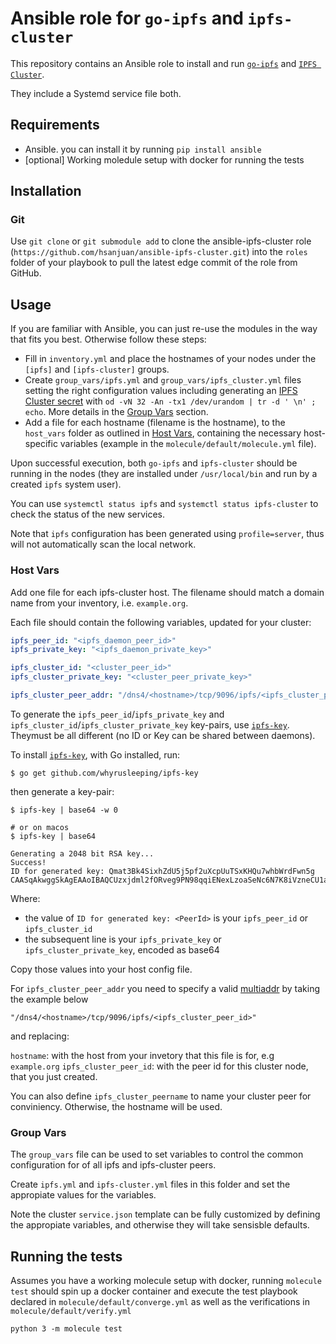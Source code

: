 # Ansible role for `go-ipfs` and `ipfs-cluster`

This repository contains an Ansible role to install and run
[`go-ipfs`](https://github.com/ipfs/go-ipfs) and
[`IPFS Cluster`](https://github.com/ipfs/ipfs-cluster).

They include a Systemd service file both.

## Requirements

- Ansible. you can install it by running `pip install ansible`
- [optional] Working moledule setup with docker for running the tests

## Installation

### Git
Use `git clone` or `git submodule add` to clone the ansible-ipfs-cluster role (`https://github.com/hsanjuan/ansible-ipfs-cluster.git`) into the `roles` folder of your playbook to pull the latest edge commit of the role from GitHub. 

## Usage

If you are familiar with Ansible, you can just re-use the modules in the way
that fits you best. Otherwise follow these steps:

- Fill in `inventory.yml` and place the hostnames of your nodes under the `[ipfs]` and `[ipfs-cluster]` groups.
- Create `group_vars/ipfs.yml` and `group_vars/ipfs_cluster.yml` files setting the right configuration values including generating an [IPFS Cluster secret](https://cluster.ipfs.io/documentation/guides/security/#the-cluster-secret) with `od -vN 32 -An -tx1 /dev/urandom | tr -d ' \n' ; echo`. More details in the [Group Vars](#group-vars) section.
- Add a file for each hostname (filename is the hostname), to the `host_vars` folder as outlined in [Host Vars](#host-vars), containing the necessary host-specific variables (example in the `molecule/default/molecule.yml` file).

Upon successful execution, both `go-ipfs` and `ipfs-cluster` should be running in the nodes (they are installed under `/usr/local/bin` and run by a created `ipfs` system user).

You can use `systemctl status ipfs` and `systemctl status ipfs-cluster` to check the status of the new services.

Note that `ipfs` configuration has been generated using `profile=server`, thus will not automatically scan the local network.

### Host Vars

Add one file for each ipfs-cluster host. The filename should match a domain name from your inventory, i.e. `example.org`.

Each file should contain the following variables, updated for your cluster:

```yaml
ipfs_peer_id: "<ipfs_daemon_peer_id>"
ipfs_private_key: "<ipfs_daemon_private_key>"

ipfs_cluster_id: "<cluster_peer_id>"
ipfs_cluster_private_key: "<cluster_peer_private_key>"

ipfs_cluster_peer_addr: "/dns4/<hostname>/tcp/9096/ipfs/<ipfs_cluster_peer_id>"
```

To generate the `ipfs_peer_id`/`ipfs_private_key` and `ipfs_cluster_id`/`ipfs_cluster_private_key` key-pairs, use [`ipfs-key`]. Theymust be all different (no ID or Key can be shared between daemons).

To install [`ipfs-key`], with Go installed, run:

```console
$ go get github.com/whyrusleeping/ipfs-key
```

then generate a key-pair:

```console
$ ipfs-key | base64 -w 0

# or on macos
$ ipfs-key | base64

Generating a 2048 bit RSA key...
Success!
ID for generated key: Qmat3Bk4SixhZdU5j5pf2uXcpUuTSxKHQu7whbWrdFwn5g
CAASqAkwggSkAgEAAoIBAQCUzxjdml2fORveg9PN98qqiENexLzoaSeNc6N7K8iVzneCU1aDZpM...
```

Where:

- the value of `ID for generated key: <PeerId>` is your `ipfs_peer_id` or `ipfs_cluster_id`
- the subsequent line is your `ipfs_private_key` or `ipfs_cluster_private_key`, encoded as base64

Copy those values into your host config file.

For `ipfs_cluster_peer_addr` you need to specify a valid [multiaddr] by taking the example below

```
"/dns4/<hostname>/tcp/9096/ipfs/<ipfs_cluster_peer_id>"
```
and replacing:

`hostname`: with the host from your invetory that this file is for, e.g `example.org` `ipfs_cluster_peer_id`: with the peer id for this cluster node, that you just created.


You can also define `ipfs_cluster_peername` to name your cluster peer for conviniency. Otherwise, the hostname will be used.

[`ipfs-key`]: https://github.com/whyrusleeping/ipfs-key
[multiaddr]: https://multiformats.io/multiaddr/

### Group Vars

The `group_vars` file can be used to set variables to control the common configuration for of all ipfs and ipfs-cluster peers.

Create `ipfs.yml` and `ipfs-cluster.yml` files in this folder and set the appropiate values for the variables.

Note the cluster `service.json` template can be fully customized by defining the appropiate variables, and otherwise they will take sensisble defaults.

## Running the tests

Assumes you have a working molecule setup with docker, running `molecule test` should spin up a docker container and execute the test playbook declared in `molecule/default/converge.yml` as well as the verifications in `molecule/default/verify.yml`

```console
python 3 -m molecule test
```